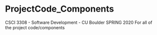 # ProjectCode_Components
CSCI 3308 - Software Development - CU Boulder
SPRING 2020
For all of the project code/components
